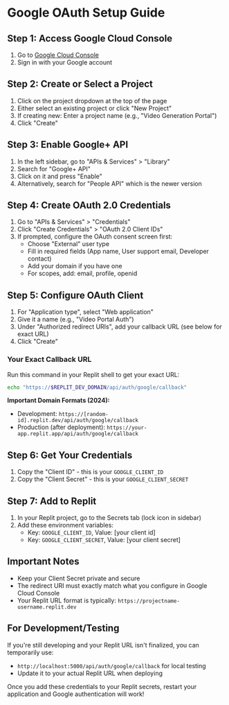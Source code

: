 # Google OAuth Setup Guide

## Step 1: Access Google Cloud Console
1. Go to [Google Cloud Console](https://console.cloud.google.com/)
2. Sign in with your Google account

## Step 2: Create or Select a Project
1. Click on the project dropdown at the top of the page
2. Either select an existing project or click "New Project"
3. If creating new: Enter a project name (e.g., "Video Generation Portal")
4. Click "Create"

## Step 3: Enable Google+ API
1. In the left sidebar, go to "APIs & Services" > "Library"
2. Search for "Google+ API" 
3. Click on it and press "Enable"
4. Alternatively, search for "People API" which is the newer version

## Step 4: Create OAuth 2.0 Credentials
1. Go to "APIs & Services" > "Credentials"
2. Click "Create Credentials" > "OAuth 2.0 Client IDs"
3. If prompted, configure the OAuth consent screen first:
   - Choose "External" user type
   - Fill in required fields (App name, User support email, Developer contact)
   - Add your domain if you have one
   - For scopes, add: email, profile, openid

## Step 5: Configure OAuth Client
1. For "Application type", select "Web application"
2. Give it a name (e.g., "Video Portal Auth")
3. Under "Authorized redirect URIs", add your callback URL (see below for exact URL)
4. Click "Create"

### Your Exact Callback URL
Run this command in your Replit shell to get your exact URL:
```bash
echo "https://$REPLIT_DEV_DOMAIN/api/auth/google/callback"
```

**Important Domain Formats (2024):**
- Development: `https://[random-id].replit.dev/api/auth/google/callback`
- Production (after deployment): `https://your-app.replit.app/api/auth/google/callback`

## Step 6: Get Your Credentials
1. Copy the "Client ID" - this is your `GOOGLE_CLIENT_ID`
2. Copy the "Client Secret" - this is your `GOOGLE_CLIENT_SECRET`

## Step 7: Add to Replit
1. In your Replit project, go to the Secrets tab (lock icon in sidebar)
2. Add these environment variables:
   - Key: `GOOGLE_CLIENT_ID`, Value: [your client id]
   - Key: `GOOGLE_CLIENT_SECRET`, Value: [your client secret]

## Important Notes
- Keep your Client Secret private and secure
- The redirect URI must exactly match what you configure in Google Cloud Console
- Your Replit URL format is typically: `https://projectname-username.replit.dev`

## For Development/Testing
If you're still developing and your Replit URL isn't finalized, you can temporarily use:
- `http://localhost:5000/api/auth/google/callback` for local testing
- Update it to your actual Replit URL when deploying

Once you add these credentials to your Replit secrets, restart your application and Google authentication will work!